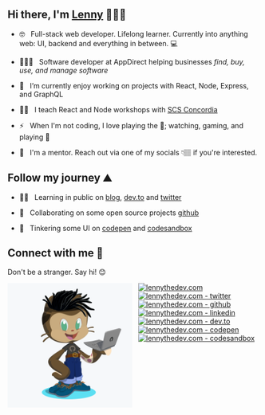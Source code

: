 ## Hi there, I'm [Lenny](https://lennythedev.com/blog) 👨🏽‍💻

- 🤓 &nbsp;&nbsp;Full-stack web developer. Lifelong learner. Currently into anything web: UI, backend and everything in between. 💻

- 👨🏽‍💼 &nbsp;&nbsp;Software developer at AppDirect helping businesses <i>find, buy, use, and manage software</i>

- 🔭 &nbsp;&nbsp;I’m currently enjoy working on projects with React, Node, Express, and GraphQL

- 👨‍🏫 &nbsp;&nbsp;I teach React and Node workshops with [SCS Concordia](https://scsconcordia.com/)
 
- ⚡ &nbsp;&nbsp;When I'm not coding, I love playing the  🎸; watching, gaming, and playing 🏀

- 🤝 &nbsp;&nbsp;I'm a mentor. Reach out via one of my socials 👇🏽 if you're interested.


## Follow my journey ⛰️

- ✍🏽 &nbsp;&nbsp;Learning in public on [blog][blog], <a href="https://dev.to/lenmorld">dev.to</a> and [twitter][twitter]

- 👥 &nbsp;&nbsp;Collaborating on some open source projects [github][github]

- 🧰 &nbsp;&nbsp;Tinkering some UI on [codepen][codepen] and [codesandbox][codesandbox]


## Connect with me 👋

Don't be a stranger. Say hi! 😊

<!-- <a href="https://github.com/sponsors/M0nica"><img align="left" width="250" height="250" src="https://github.com/lenmorld/lenmorld/blob/master/lenny_octocat.png?raw=true"></a> -->
<a href="https://twitter.com/messages/compose?recipient_id=3805711664708756107264104374&text=Hello%20world" class="twitter-dm-button" data-screen-name="@lennythedev2">
    <img align="left" width="250" height="250" src="./lenny_octocat.png?raw=true" />
</a>


&nbsp;&nbsp;&nbsp;[<img width="24px" alt="lennythedev.com" src="https://unpkg.com/simple-icons@v3/icons/gatsby.svg" />][website]
<br>
&nbsp;&nbsp;&nbsp;[<img width="24px" alt="lennythedev.com - twitter" src="https://unpkg.com/simple-icons@v3/icons/twitter.svg" />][twitter]
<br>
&nbsp;&nbsp;&nbsp;[<img width="24px" alt="lennythedev.com - github" src="https://unpkg.com/simple-icons@v3/icons/github.svg" />][github]
<br>
&nbsp;&nbsp;&nbsp;[<img width="24px" alt="lennythedev.com - linkedin" src="https://unpkg.com/simple-icons@v3/icons/linkedin.svg" />][linkedin]
<br>
&nbsp;&nbsp;&nbsp;[<img width="24px" alt="lennythedev.com - dev.to" src="https://unpkg.com/simple-icons@v3/icons/dev-dot-to.svg" />][dev]
<br>
&nbsp;&nbsp;&nbsp;[<img width="24px" alt="lennythedev.com - codepen" src="https://unpkg.com/simple-icons@v3/icons/codepen.svg" />][codepen]
<br>
&nbsp;&nbsp;&nbsp;[<img width="24px" alt="lennythedev.com - codesandbox" src="https://unpkg.com/simple-icons@v3/icons/codesandbox.svg" />][codesandbox]

[website]: https://lennythedev.com
[blog]: https://lennythedev.com/blog
[dev]: https://dev.to/lenmorld
[github]: https://github.com/lenmorld

[codepen]: https://codepen.io/lenmorld/
[codesandbox]: https://codesandbox.io/u/lenmorld

[twitter]: https://twitter.com/lennythedev2
[linkedin]: https://linkedin.com/in/lenmorld

